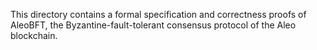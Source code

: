 This directory contains a formal specification and correctness proofs of AleoBFT,
the Byzantine-fault-tolerant consensus protocol of the Aleo blockchain.
